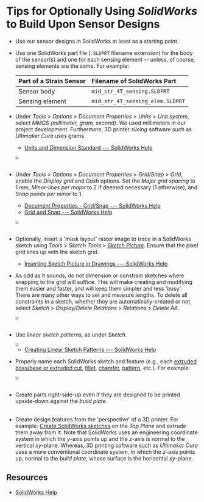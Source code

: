 # Tips for Optionally Using *SolidWorks* to Build Upon Sensor Designs

 -  Use our sensor designs in SolidWorks at least as a starting point.
    
 -  Use one SolidWorks part file (`.SLDPRT` filename extension) for the body of the sensor(s) and one for each sensing element -- unless, of course, sensing elements are the same. For example:
    
    | Part of a Strain Sensor | Filename of SolidWorks Part      |
    |:------------------------|:---------------------------------|
    | Sensor body             | `mid_str_4T_sensing.SLDPRT`      |
    | Sensing element         | `mid_str_4T_sensing_elem.SLDPRT` |
    
 -  Under *Tools* > *Options* > *Document Properties* > *Units* > *Unit system*, select *MMGS (millimeter, gram, second)*. We used millimeters in our project development. Furthermore, 3D printer *slicing* software such as *Ultimaker Cura* uses grams.
    
     -  [Units and Dimension Standard --- SolidWorks Help](http://help.solidworks.com/2021/English/SolidWorks/sldworks/HIDD_UNITS_DIM_STD.htm)
    
    <img src="https://raw.githubusercontent.com/keeganmjgreen/3D-Printed-Sensors-Manual-Demo/main/img/Tips-for-Optionally-Using-SolidWorks-to-Build-Upon-Sensor-Designs-Figure-1.png" style="zoom:50%;" /> \
    ​
    
 -  Under *Tools* > *Options* > *Document Properties* > *Grid/Snap* > *Grid*, enable the *Display grid* and *Dash* options. Set the *Major grid spacing* to 1 mm, *Minor-lines per major* to 2 if deemed necessary (1 otherwise), and *Snap points per minor* to 1.
    
     -  [Document Properties - Grid/Snap --- SolidWorks Help](https://help.solidworks.com/2021/English/SolidWorks/sldworks/HIDD_OPTIONS_GRID.htm)
     -  [Grid and Snap --- SolidWorks Help](http://help.solidworks.com/2021/English/SolidWorks/acadhelp/c_Grid_and_Snap.htm)
    
    <img src="https://raw.githubusercontent.com/keeganmjgreen/3D-Printed-Sensors-Manual-Demo/main/img/Tips-for-Optionally-Using-SolidWorks-to-Build-Upon-Sensor-Designs-Figure-2.png" style="zoom:50%;" /> \
    ​
    
 -  Optionally, insert a 'mask layout' raster image to trace in a SolidWorks sketch using *Tools* > *Sketch Tools* > [*Sketch Picture*](http://help.solidworks.com/2021/English/SolidWorks/sldworks/c_Sketch_Picture.htm). Ensure that the pixel grid lines up with the sketch grid.
    
     -  [Inserting Sketch Picture in Drawings --- SolidWorks Help](https://help.solidworks.com/2021/english/SolidWorks/sldworks/t_insert_sketch_picture_in_drawings.htm)
    
 -  As odd as it sounds, do not dimension or constrain sketches where snapping to the grid will suffice. This will make creating and modifying them easier and faster, and will keep them simpler and less 'busy'. There are many other ways to set and measure lengths. To delete all constraints in a sketch, whether they are automatically-created or not, select *Sketch* > *Display/Delete Relations* > *Relations* > *Delete All*.
    
    <img src="https://raw.githubusercontent.com/keeganmjgreen/3D-Printed-Sensors-Manual-Demo/main/img/Tips-for-Optionally-Using-SolidWorks-to-Build-Upon-Sensor-Designs-Figure-3.png" style="zoom:50%;" /> \
    ​
    
 -  Use *linear sketch patterns*, as under *Sketch*.
    
    <img src="https://raw.githubusercontent.com/keeganmjgreen/3D-Printed-Sensors-Manual-Demo/main/img/Tips-for-Optionally-Using-SolidWorks-to-Build-Upon-Sensor-Designs-Figure-4.png" style="zoom:50%;" />
    
     -  [Creating Linear Sketch Patterns --- SolidWorks Help](http://help.solidworks.com/2021/English/SolidWorks/sldworks/t_Creating_Linear_Sketch_Patterns.htm)
    
 -  Properly name each SolidWorks sketch and feature (e.g., each [extruded boss/base or extruded cut](https://help.solidworks.com/2021/english/solidworks/sldworks/t_creating_an_extrude_feature.htm), [fillet](https://help.solidworks.com/2021/english/SolidWorks/sldworks/t_create_fillets.htm), [chamfer](https://help.solidworks.com/2021/English/SolidWorks/sldworks/t_creating_chamfer_feature.htm), [pattern](http://help.solidworks.com/2021/English/SolidWorks/sldworks/c_Types_of_Patterns_Folder.htm), etc.). For example:
    
    <img src="https://raw.githubusercontent.com/keeganmjgreen/3D-Printed-Sensors-Manual-Demo/main/img/Tips-for-Optionally-Using-SolidWorks-to-Build-Upon-Sensor-Designs-Figure-5.png" style="zoom:50%;" /> \
    ​

 -  Create parts right-side-up even if they are designed to be printed upside-down against the *build plate*. \
    ​
    
 -  Create design features from the 'perspective' of a 3D printer. For example: [Create SolidWorks sketches](http://help.solidworks.com/2021/English/SolidWorks/sldworks/c_Sketch.htm) on the *Top Plane* and extrude them away from it. Note that SolidWorks uses an engineering coordinate system in which the $y$-axis points up and the $z$-axis is normal to the vertical $xy$-plane. Whereas, 3D printing software such as *Ultimaker Cura* uses a more conventional coordinate system, in which the $z$-axis points up, normal to the *build plate*, whose surface is the horizontal $xy$-plane.

## Resources

 -  [SolidWorks Help](https://help.solidworks.com/2021/English/SolidWorks/sldworks/r_welcome_sw_online_help.htm)
